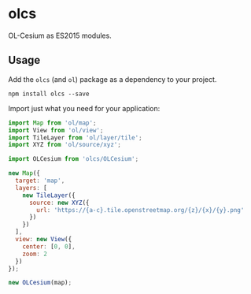 # olcs

OL-Cesium as ES2015 modules.

## Usage

Add the `olcs` (and `ol`) package as a dependency to your project.

    npm install olcs --save

Import just what you need for your application:

```js
import Map from 'ol/map';
import View from 'ol/view';
import TileLayer from 'ol/layer/tile';
import XYZ from 'ol/source/xyz';

import OLCesium from 'olcs/OLCesium';

new Map({
  target: 'map',
  layers: [
    new TileLayer({
      source: new XYZ({
        url: 'https://{a-c}.tile.openstreetmap.org/{z}/{x}/{y}.png'
      })
    })
  ],
  view: new View({
    center: [0, 0],
    zoom: 2
  })
});

new OLCesium(map);

```
